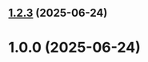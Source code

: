 ## [1.2.3](github.com/bugerra-rudn/git-extended/compare/1.0.0...1.2.3) (2025-06-24)



# 1.0.0 (2025-06-24)



